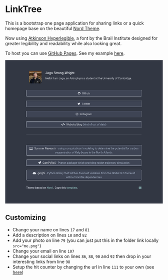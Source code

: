 # LinkTree
This is a bootstrap one page application for sharing links or a quick homepage base on the beautiful [Nord Theme](https://www.nordtheme.com/).

Now using [Atkinson Hyperlegible](https://brailleinstitute.org/freefont), a font by the Brail Institute designed for greater legibility and readability while also looking great. 

To host you can use [GitHub Pages](https://pages.github.com). See my example [here](https://jagosw.com).

![Screenshot of an example showing a simple page with a short title area and links down the centre in a dark blueish theme with black text](example.png)

## Customizing
- Change your name on lines `17` and `81`
- Add a description on lines `18` and `82`
- Add your photo on line `79` (you can just put this in the folder link locally `src="me.png"`)
- Change your email on line `107`
- Change your social links on lines `86`, `88`, `90` and `92` then drop in your interesting links from line `98`
- Setup the hit counter by changing the url in line `111` to your own (see [here](https://github.com/brentvollebregt/hit-counter))